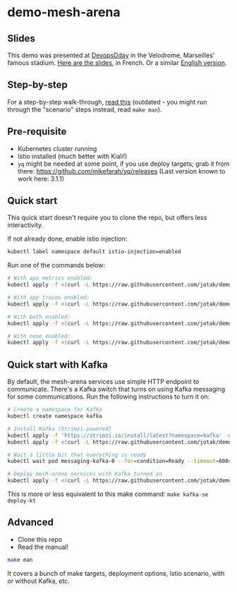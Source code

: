 # demo-mesh-arena

## Slides

This demo was presented at [DevopsDday](http://2018.devops-dday.com/) in the Velodrome, Marseilles' famous stadium.
[Here are the slides](https://docs.google.com/presentation/d/1PzRD3BquEI3Al6y2_vSrZqUY0AlJF54_uuWYhr81t5g), in French. Or a similar [English version](https://docs.google.com/presentation/d/1WZDmIcfzKC9GMqz8Cvcb0_mJK_hIH-JxEDROZLnEnng).

## Step-by-step

For a step-by-step walk-through, [read this](./STEP-BY-STEP.md) (outdated - you might run through the "scenario" steps instead, read `make man`).

## Pre-requisite

- Kubernetes cluster running
- Istio installed (much better with Kiali!)
- `yq` might be needed at some point, if you use deploy targets; grab it from there: https://github.com/mikefarah/yq/releases (Last version known to work here: 3.1.1)

## Quick start

This quick start doesn't require you to clone the repo, but offers less interactivity.

If not already done, enable istio injection:
```bash
kubectl label namespace default istio-injection=enabled
```

Run one of the commands below:

```bash
# With app metrics enabled:
kubectl apply -f <(curl -L https://raw.githubusercontent.com/jotak/demo-mesh-arena/master/quickstart-metrics.yml) -n default

# With app traces enabled:
kubectl apply -f <(curl -L https://raw.githubusercontent.com/jotak/demo-mesh-arena/master/quickstart-tracing.yml) -n default

# With both enabled:
kubectl apply -f <(curl -L https://raw.githubusercontent.com/jotak/demo-mesh-arena/master/quickstart-both.yml) -n default

# With none enabled:
kubectl apply -f <(curl -L https://raw.githubusercontent.com/jotak/demo-mesh-arena/master/quickstart-naked.yml) -n default
```

## Quick start with Kafka

By default, the mesh-arena services use simple HTTP endpoint to communicate.
There's a Kafka switch that turns on using Kafka messaging for some communications.
Run the following instructions to turn it on: 

```bash
# Create a namespace for Kafka
kubectl create namespace kafka

# Install Kafka (Strimzi-powered)
kubectl apply -f 'https://strimzi.io/install/latest?namespace=kafka' -n kafka
kubectl apply -f <(curl -L https://raw.githubusercontent.com/jotak/demo-mesh-arena/master/k8s/strimzi.yml) -n kafka

# Wait a little bit that everything is ready
kubectl wait pod messaging-kafka-0 --for=condition=Ready --timeout=600s -n kafka

# Deploy mesh-arena services with Kafka turned on
kubectl apply -f <(curl -L https://raw.githubusercontent.com/jotak/demo-mesh-arena/master/quickstart-kafka.yml) -n default
```

This is more or less equivalent to this make command: `make kafka-se deploy-kt`

## Advanced

- Clone this repo
- Read the manual!

```bash
make man
```

It covers a bunch of make targets, deployment options, Istio scenario, with or without Kafka, etc.

